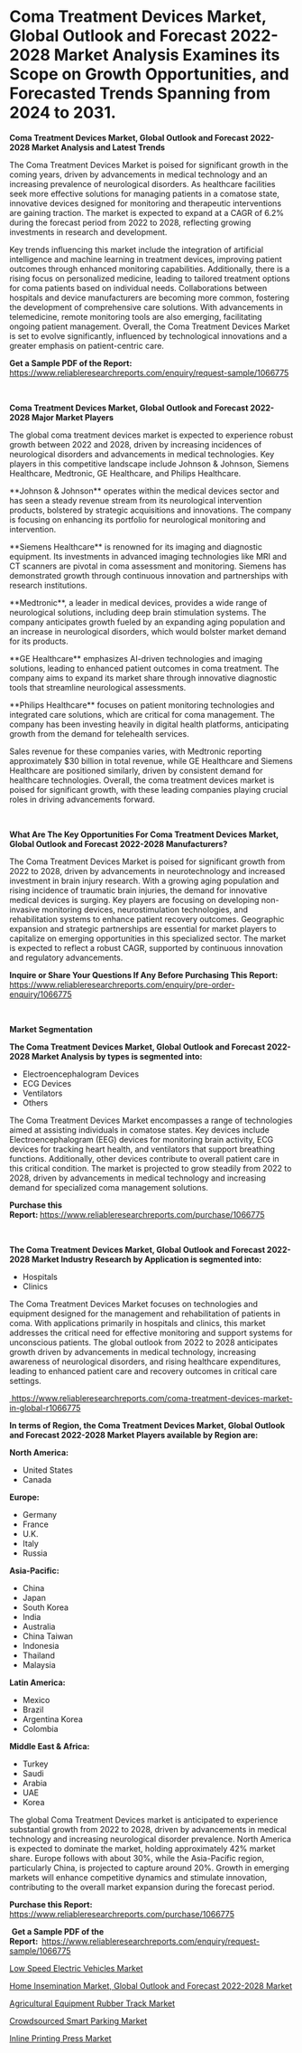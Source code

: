 <p><h1>Coma Treatment Devices Market, Global Outlook and Forecast 2022-2028 Market Analysis Examines its Scope on Growth Opportunities, and Forecasted Trends Spanning from 2024 to 2031.</h1></p><p><strong>Coma Treatment Devices Market, Global Outlook and Forecast 2022-2028 Market Analysis and Latest Trends</strong></p>
<p><p>The Coma Treatment Devices Market is poised for significant growth in the coming years, driven by advancements in medical technology and an increasing prevalence of neurological disorders. As healthcare facilities seek more effective solutions for managing patients in a comatose state, innovative devices designed for monitoring and therapeutic interventions are gaining traction. The market is expected to expand at a CAGR of 6.2% during the forecast period from 2022 to 2028, reflecting growing investments in research and development.</p><p>Key trends influencing this market include the integration of artificial intelligence and machine learning in treatment devices, improving patient outcomes through enhanced monitoring capabilities. Additionally, there is a rising focus on personalized medicine, leading to tailored treatment options for coma patients based on individual needs. Collaborations between hospitals and device manufacturers are becoming more common, fostering the development of comprehensive care solutions. With advancements in telemedicine, remote monitoring tools are also emerging, facilitating ongoing patient management. Overall, the Coma Treatment Devices Market is set to evolve significantly, influenced by technological innovations and a greater emphasis on patient-centric care.</p></p>
<p><strong>Get a Sample PDF of the Report:&nbsp;</strong> <a href="https://www.reliableresearchreports.com/enquiry/request-sample/1066775">https://www.reliableresearchreports.com/enquiry/request-sample/1066775</a></p>
<p>&nbsp;</p>
<p><strong>Coma Treatment Devices Market, Global Outlook and Forecast 2022-2028 Major Market Players</strong></p>
<p><p>The global coma treatment devices market is expected to experience robust growth between 2022 and 2028, driven by increasing incidences of neurological disorders and advancements in medical technologies. Key players in this competitive landscape include Johnson & Johnson, Siemens Healthcare, Medtronic, GE Healthcare, and Philips Healthcare.</p><p>**Johnson & Johnson** operates within the medical devices sector and has seen a steady revenue stream from its neurological intervention products, bolstered by strategic acquisitions and innovations. The company is focusing on enhancing its portfolio for neurological monitoring and intervention.</p><p>**Siemens Healthcare** is renowned for its imaging and diagnostic equipment. Its investments in advanced imaging technologies like MRI and CT scanners are pivotal in coma assessment and monitoring. Siemens has demonstrated growth through continuous innovation and partnerships with research institutions.</p><p>**Medtronic**, a leader in medical devices, provides a wide range of neurological solutions, including deep brain stimulation systems. The company anticipates growth fueled by an expanding aging population and an increase in neurological disorders, which would bolster market demand for its products.</p><p>**GE Healthcare** emphasizes AI-driven technologies and imaging solutions, leading to enhanced patient outcomes in coma treatment. The company aims to expand its market share through innovative diagnostic tools that streamline neurological assessments.</p><p>**Philips Healthcare** focuses on patient monitoring technologies and integrated care solutions, which are critical for coma management. The company has been investing heavily in digital health platforms, anticipating growth from the demand for telehealth services.</p><p>Sales revenue for these companies varies, with Medtronic reporting approximately $30 billion in total revenue, while GE Healthcare and Siemens Healthcare are positioned similarly, driven by consistent demand for healthcare technologies. Overall, the coma treatment devices market is poised for significant growth, with these leading companies playing crucial roles in driving advancements forward.</p></p>
<p>&nbsp;</p>
<p><strong>What Are The Key Opportunities For Coma Treatment Devices Market, Global Outlook and Forecast 2022-2028 Manufacturers?</strong></p>
<p><p>The Coma Treatment Devices Market is poised for significant growth from 2022 to 2028, driven by advancements in neurotechnology and increased investment in brain injury research. With a growing aging population and rising incidence of traumatic brain injuries, the demand for innovative medical devices is surging. Key players are focusing on developing non-invasive monitoring devices, neurostimulation technologies, and rehabilitation systems to enhance patient recovery outcomes. Geographic expansion and strategic partnerships are essential for market players to capitalize on emerging opportunities in this specialized sector. The market is expected to reflect a robust CAGR, supported by continuous innovation and regulatory advancements.</p></p>
<p><strong>Inquire or Share Your Questions If Any Before Purchasing This Report:</strong> <a href="https://www.reliableresearchreports.com/enquiry/pre-order-enquiry/1066775">https://www.reliableresearchreports.com/enquiry/pre-order-enquiry/1066775</a></p>
<p>&nbsp;</p>
<p><strong>Market Segmentation</strong></p>
<p><strong>The Coma Treatment Devices Market, Global Outlook and Forecast 2022-2028 Market Analysis by types is segmented into:</strong></p>
<p><ul><li>Electroencephalogram Devices</li><li>ECG Devices</li><li>Ventilators</li><li>Others</li></ul></p>
<p><p>The Coma Treatment Devices Market encompasses a range of technologies aimed at assisting individuals in comatose states. Key devices include Electroencephalogram (EEG) devices for monitoring brain activity, ECG devices for tracking heart health, and ventilators that support breathing functions. Additionally, other devices contribute to overall patient care in this critical condition. The market is projected to grow steadily from 2022 to 2028, driven by advancements in medical technology and increasing demand for specialized coma management solutions.</p></p>
<p><strong>Purchase this Report:&nbsp;</strong><a href="https://www.reliableresearchreports.com/purchase/1066775">https://www.reliableresearchreports.com/purchase/1066775</a></p>
<p>&nbsp;</p>
<p><strong>The Coma Treatment Devices Market, Global Outlook and Forecast 2022-2028 Market Industry Research by Application is segmented into:</strong></p>
<p><ul><li>Hospitals</li><li>Clinics</li></ul></p>
<p><p>The Coma Treatment Devices Market focuses on technologies and equipment designed for the management and rehabilitation of patients in coma. With applications primarily in hospitals and clinics, this market addresses the critical need for effective monitoring and support systems for unconscious patients. The global outlook from 2022 to 2028 anticipates growth driven by advancements in medical technology, increasing awareness of neurological disorders, and rising healthcare expenditures, leading to enhanced patient care and recovery outcomes in critical care settings.</p></p>
<p><a href="https://www.reliableresearchreports.com/coma-treatment-devices-market-in-global-r1066775">&nbsp;https://www.reliableresearchreports.com/coma-treatment-devices-market-in-global-r1066775</a></p>
<p><strong>In terms of Region, the Coma Treatment Devices Market, Global Outlook and Forecast 2022-2028 Market Players available by Region are:</strong></p>
<p>
    <p> <strong> North America: </strong>
        <ul>
            <li>United States</li>
            <li>Canada</li>
        </ul>
        </p> 
    <p> <strong> Europe: </strong>
        <ul>
            <li>Germany</li>
            <li>France</li>
            <li>U.K.</li>
            <li>Italy</li>
            <li>Russia</li>
        </ul>
        </p> 
    <p> <strong> Asia-Pacific: </strong>
        <ul>
            <li>China</li>
            <li>Japan</li>
            <li>South Korea</li>
            <li>India</li>
            <li>Australia</li>
            <li>China Taiwan</li>
            <li>Indonesia</li>
            <li>Thailand</li>
            <li>Malaysia</li>
        </ul>
        </p> 
    <p> <strong> Latin America: </strong>
        <ul>
            <li>Mexico</li>
            <li>Brazil</li>
            <li>Argentina Korea</li>
            <li>Colombia</li>
        </ul>
        </p> 
    <p> <strong> Middle East & Africa: </strong>
        <ul>
            <li>Turkey</li>
            <li>Saudi</li>
            <li>Arabia</li>
            <li>UAE</li>
            <li>Korea</li>
        </ul>
    </p>
    </p>
<p><p>The global Coma Treatment Devices market is anticipated to experience substantial growth from 2022 to 2028, driven by advancements in medical technology and increasing neurological disorder prevalence. North America is expected to dominate the market, holding approximately 42% market share. Europe follows with about 30%, while the Asia-Pacific region, particularly China, is projected to capture around 20%. Growth in emerging markets will enhance competitive dynamics and stimulate innovation, contributing to the overall market expansion during the forecast period.</p></p>
<p><strong>Purchase this Report: </strong><a href="https://www.reliableresearchreports.com/purchase/1066775">https://www.reliableresearchreports.com/purchase/1066775</a></p>
<p>&nbsp;<strong>Get a Sample PDF of the Report:&nbsp;&nbsp;</strong><a href="https://www.reliableresearchreports.com/enquiry/request-sample/1066775">https://www.reliableresearchreports.com/enquiry/request-sample/1066775</a></p>
<p><strong></strong></p>
<p><p><a href="https://medium.com/@danielwardb654202/low-speed-electric-vehicles-market-investigation-industry-evolution-and-forecast-till-2031-8d86dad67040">Low Speed Electric Vehicles Market</a></p><p><a href="https://github.com/globismark/Market-Research-Report-List-5/blob/main/home-insemination-market-global-outlook-and-forecast-2022-2028-market.md">Home Insemination Market, Global Outlook and Forecast 2022-2028 Market</a></p><p><a href="https://issuu.com/reportprime-2/docs/agricultural-equipment-rubber-track_e322cbd05d294c">Agricultural Equipment Rubber Track Market</a></p><p><a href="https://issuu.com/reportprime-2/docs/crowdsourced-smart-parking-market-s_83358859724944">Crowdsourced Smart Parking Market</a></p><p><a href="https://www.linkedin.com/pulse/inline-printing-press-market-global-regional-analysis-focus-xlmie?trackingId=GkQyS0jOS6i8YsWnqgElJw%3D%3D">Inline Printing Press Market</a></p></p>